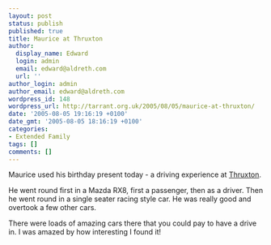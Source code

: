 ```yaml
---
layout: post
status: publish
published: true
title: Maurice at Thruxton
author:
  display_name: Edward
  login: admin
  email: edward@aldreth.com
  url: ''
author_login: admin
author_email: edward@aldreth.com
wordpress_id: 148
wordpress_url: http://tarrant.org.uk/2005/08/05/maurice-at-thruxton/
date: '2005-08-05 19:16:19 +0100'
date_gmt: '2005-08-05 18:16:19 +0100'
categories:
- Extended Family
tags: []
comments: []
---
```

<p>Maurice used his birthday present today - a driving experience at <a href="http://www.thruxtonracing.co.uk/">Thruxton</a>.</p>
<p>He went round first in a Mazda RX8, first a passenger, then as a driver. Then he went round in a single seater racing style car.  He was really good and overtook a few other cars.</p>
<p>There were loads of amazing cars there that you could pay to have a drive in.  I was amazed by how interesting I found it!</p>
